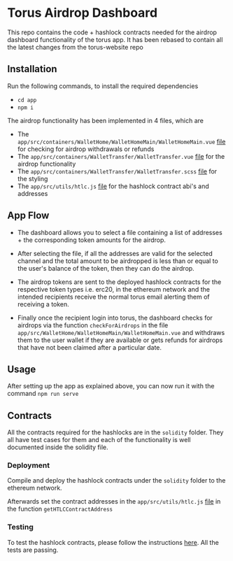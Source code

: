 # Torus Airdrop Dashboard

This repo contains the code + hashlock contracts needed for the airdrop dashboard functionality of the torus app. It has been rebased to contain all the latest changes from the torus-website repo

## Installation

Run the following commands, to install the required dependencies

- `cd app`
- `npm i`

The airdrop functionality has been implemented in 4 files, which are

- The `app/src/containers/WalletHome/WalletHomeMain/WalletHomeMain.vue` [file](/app/src/containers/WalletHome/WalletHomeMain/WalletHomeMain.vue) for checking for airdrop withdrawals or refunds
- The `app/src/containers/WalletTransfer/WalletTransfer.vue` [file](/app/src/containers/WalletTransfer/WalletTransfer.vue) for the airdrop functionality
- The `app/src/containers/WalletTransfer/WalletTransfer.scss` [file](/app/src/containers/WalletTransfer/WalletTransfer.scss) for the styling
- The `app/src/utils/htlc.js` [file](/app/src/utils/htlc.js) for the hashlock contract abi's and addresses

## App Flow

- The dashboard allows you to select a file containing a list of addresses + the corresponding token amounts for the airdrop.

- After selecting the file, if all the addresses are valid for the selected channel and the total amount to be airdropped is less than or equal to the user's balance of the token, then they can do the airdrop.

- The airdrop tokens are sent to the deployed hashlock contracts for the respective token types i.e. erc20, in the ethereum network and the intended recipients receive the normal torus email alerting them of receiving a token.

- Finally once the recipient login into torus, the dashboard checks for airdrops via the function `checkForAirdrops` in the file `app/src/WalletHome/WalletHomeMain/WalletHomeMain.vue` and withdraws them to the user wallet if they are available or gets refunds for airdrops that have not been claimed after a particular date.

## Usage

After setting up the app as explained above, you can now run it with the command `npm run serve`

## Contracts

All the contracts required for the hashlocks are in the `solidity` folder. They all have test cases for them and each of the functionality is well documented inside the solidity file.

### Deployment

Compile and deploy the hashlock contracts under the `solidity` folder to the ethereum network.

Afterwards set the contract addresses in the `app/src/utils/htlc.js` [file](/app/src/utils/htlc.js) in the function `getHTLCContractAddress`

### Testing

To test the hashlock contracts, please follow the instructions [here](/solidity/README.md). All the tests are passing.
